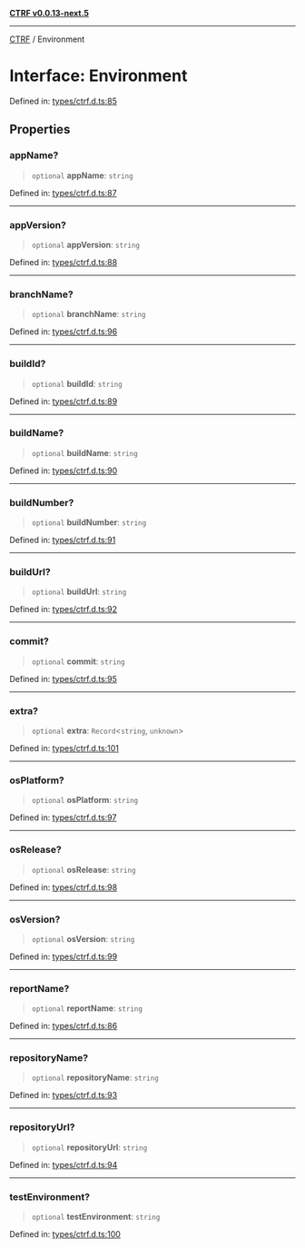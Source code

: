 [**CTRF v0.0.13-next.5**](../README.md)

***

[CTRF](../README.md) / Environment

# Interface: Environment

Defined in: [types/ctrf.d.ts:85](https://github.com/ctrf-io/ctrf-core-js/blob/main/types/ctrf.d.ts#L85)

## Properties

### appName?

> `optional` **appName**: `string`

Defined in: [types/ctrf.d.ts:87](https://github.com/ctrf-io/ctrf-core-js/blob/main/types/ctrf.d.ts#L87)

***

### appVersion?

> `optional` **appVersion**: `string`

Defined in: [types/ctrf.d.ts:88](https://github.com/ctrf-io/ctrf-core-js/blob/main/types/ctrf.d.ts#L88)

***

### branchName?

> `optional` **branchName**: `string`

Defined in: [types/ctrf.d.ts:96](https://github.com/ctrf-io/ctrf-core-js/blob/main/types/ctrf.d.ts#L96)

***

### buildId?

> `optional` **buildId**: `string`

Defined in: [types/ctrf.d.ts:89](https://github.com/ctrf-io/ctrf-core-js/blob/main/types/ctrf.d.ts#L89)

***

### buildName?

> `optional` **buildName**: `string`

Defined in: [types/ctrf.d.ts:90](https://github.com/ctrf-io/ctrf-core-js/blob/main/types/ctrf.d.ts#L90)

***

### buildNumber?

> `optional` **buildNumber**: `string`

Defined in: [types/ctrf.d.ts:91](https://github.com/ctrf-io/ctrf-core-js/blob/main/types/ctrf.d.ts#L91)

***

### buildUrl?

> `optional` **buildUrl**: `string`

Defined in: [types/ctrf.d.ts:92](https://github.com/ctrf-io/ctrf-core-js/blob/main/types/ctrf.d.ts#L92)

***

### commit?

> `optional` **commit**: `string`

Defined in: [types/ctrf.d.ts:95](https://github.com/ctrf-io/ctrf-core-js/blob/main/types/ctrf.d.ts#L95)

***

### extra?

> `optional` **extra**: `Record`\<`string`, `unknown`\>

Defined in: [types/ctrf.d.ts:101](https://github.com/ctrf-io/ctrf-core-js/blob/main/types/ctrf.d.ts#L101)

***

### osPlatform?

> `optional` **osPlatform**: `string`

Defined in: [types/ctrf.d.ts:97](https://github.com/ctrf-io/ctrf-core-js/blob/main/types/ctrf.d.ts#L97)

***

### osRelease?

> `optional` **osRelease**: `string`

Defined in: [types/ctrf.d.ts:98](https://github.com/ctrf-io/ctrf-core-js/blob/main/types/ctrf.d.ts#L98)

***

### osVersion?

> `optional` **osVersion**: `string`

Defined in: [types/ctrf.d.ts:99](https://github.com/ctrf-io/ctrf-core-js/blob/main/types/ctrf.d.ts#L99)

***

### reportName?

> `optional` **reportName**: `string`

Defined in: [types/ctrf.d.ts:86](https://github.com/ctrf-io/ctrf-core-js/blob/main/types/ctrf.d.ts#L86)

***

### repositoryName?

> `optional` **repositoryName**: `string`

Defined in: [types/ctrf.d.ts:93](https://github.com/ctrf-io/ctrf-core-js/blob/main/types/ctrf.d.ts#L93)

***

### repositoryUrl?

> `optional` **repositoryUrl**: `string`

Defined in: [types/ctrf.d.ts:94](https://github.com/ctrf-io/ctrf-core-js/blob/main/types/ctrf.d.ts#L94)

***

### testEnvironment?

> `optional` **testEnvironment**: `string`

Defined in: [types/ctrf.d.ts:100](https://github.com/ctrf-io/ctrf-core-js/blob/main/types/ctrf.d.ts#L100)
